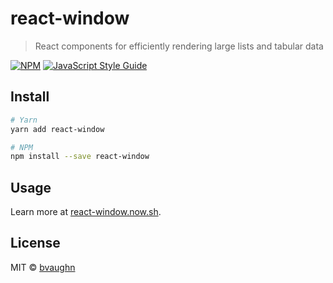 # react-window

> React components for efficiently rendering large lists and tabular data

[![NPM](https://img.shields.io/npm/v/react-window.svg)](https://www.npmjs.com/package/react-window) [![JavaScript Style Guide](https://img.shields.io/badge/code_style-standard-brightgreen.svg)](https://standardjs.com)

## Install

```bash
# Yarn
yarn add react-window

# NPM
npm install --save react-window
```

## Usage

Learn more at [react-window.now.sh](https://react-window.now.sh/).

## License

MIT © [bvaughn](https://github.com/bvaughn)
